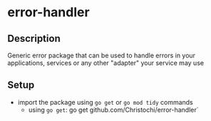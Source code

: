 # error-handler

## Description
Generic error package that can be used to handle errors in your applications, services or any other "adapter" your service may use

## Setup
- import the package using `go get` or `go mod tidy` commands
  - using `go get`: go get github.com/Christochi/error-handler`

